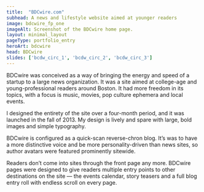 ```yaml
---
title:  "BDCwire.com"
subhead: A news and lifestyle website aimed at younger readers
image: bdcwire_fp_one
imageAlt: Screenshot of the BDCwire home page.
layout: minimal_layout
pageType: portfolio_entry
heroArt: bdcwire
head: BDCwire
slides: ['bcdw_circ_1', 'bcdw_circ_2', 'bcdw_circ_3']
---
```


BDCwire was conceived as a way of bringing the energy and speed of a startup to a large news organization. It was a site aimed at college-age and young-professional readers around Boston. It had more freedom in its topics, with a focus is music, movies, pop culture ephemera and local events.

I designed the entirety of the site over a four-month period, and it was launched in the fall of 2013. My design is lively and spare with large, bold images and simple typography.

BDCwire is configured as a quick-scan reverse-chron blog. It’s was to have a more distinctive voice and be more personality-driven than news sites, so author avatars were featured prominently sitewide.

Readers don’t come into sites through the front page any more. BDCwire pages were designed to give readers multiple entry points to other destinations on the site — the events calendar, story teasers and a full blog entry roll with endless scroll on every page.
